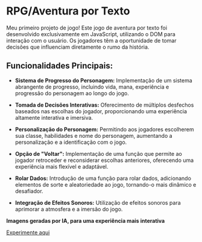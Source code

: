 # RPG/Aventura por Texto

Meu primeiro projeto de jogo! Este jogo de aventura por texto foi desenvolvido exclusivamente em JavaScript, utilizando o DOM para interação com o usuário. Os jogadores têm a oportunidade de tomar decisões que influenciam diretamente o rumo da história.

## Funcionalidades Principais:

- **Sistema de Progresso do Personagem:** Implementação de um sistema abrangente de progresso, incluindo vida, mana, experiência e progressão do personagem ao longo do jogo.
  
- **Tomada de Decisões Interativas:** Oferecimento de múltiplos desfechos baseados nas escolhas do jogador, proporcionando uma experiência altamente interativa e imersiva.
  
- **Personalização do Personagem:** Permitindo aos jogadores escolherem sua classe, habilidades e nome do personagem, aumentando a personalização e a identificação com o jogo.
  
- **Opção de "Voltar":** Implementação de uma função que permite ao jogador retroceder e reconsiderar escolhas anteriores, oferecendo uma experiência mais flexível e adaptável.
  
- **Rolar Dados:** Introdução de uma função para rolar dados, adicionando elementos de sorte e aleatoriedade ao jogo, tornando-o mais dinâmico e desafiador.
  
- **Integração de Efeitos Sonoros:** Utilização de efeitos sonoros para aprimorar a atmosfera e a imersão do jogo.

**Imagens geradas por IA, para uma experiência mais interativa**

[Experimente aqui](https://vciolac.github.io/cyo/)
